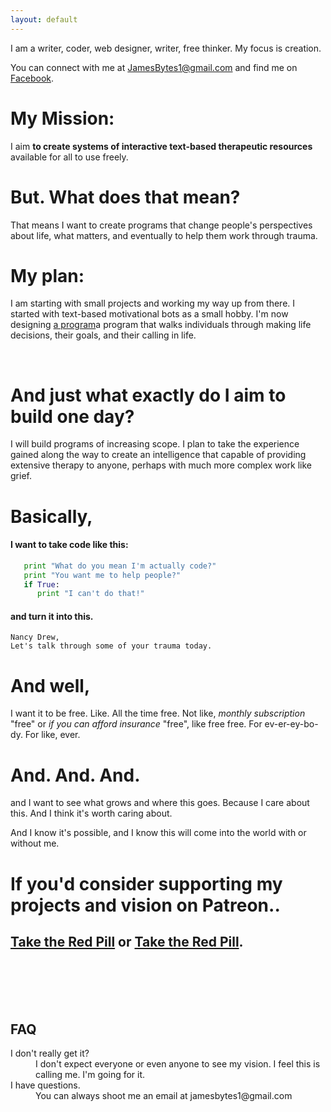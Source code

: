 ```yaml
---
layout: default
---
```



I am a writer, coder, web designer, writer, free thinker.
My focus is creation.

You can connect with me at JamesBytes1@gmail.com and find me on [Facebook](https://www.facebook.com/james.bytes.73).
<br>
# My Mission:

I aim **to create systems of interactive text-based therapeutic resources** available for all to use freely. <!-- (_optimally while disrupting the established powers that be_).-->


# But. What does that mean?

That means I want to create programs that change people's perspectives about life, what matters, and eventually to help them work through trauma.


# My plan:

I am starting with small projects and working my way up from there. I started with text-based motivational bots as a small hobby. I'm now designing [a program](projects_thedecisionmaker.html)a program
that walks individuals through making life decisions, their goals, and their calling in life.

<br>

# And just what exactly do I aim to build one day?

I will build programs of increasing scope. I plan to take the experience gained along the way to create an intelligence that capable of providing extensive therapy to anyone, perhaps with much more complex work like grief.

# Basically,

#### I want to take code like this:

```python
   print "What do you mean I'm actually code?"
   print "You want me to help people?"
   if True:
      print "I can't do that!"
```

#### and turn it into this.

```
Nancy Drew,
Let's talk through some of your trauma today.
```

# And well,

I want it to be free.
Like. All the time free.
Not like, _monthly subscription_ "free" or _if you can afford insurance_ "free",
like free free. For ev-er-ey-bo-dy. For like, ever.

# And. And. And.

and I want to see what grows and where this goes. Because I care about this. And I think it's worth caring about.

And I know it's possible, and I know this will come into the world with or without me.

# If you'd consider supporting my projects and vision on Patreon..

## [Take the Red Pill](https://patreon.com/motibytes) or [Take the Red Pill](https://patreon.com/motibytes).
<br>
<br>
<br>
<br>

## FAQ

<dl>
<dt>I don't really get it?</dt>
<dd>I don't expect everyone or even anyone to see my vision. I feel this is calling me. I'm going for it. </dd>
<dt>I have questions.</dt>
<dd>You can always shoot me an email at jamesbytes1@gmail.com</dd>




<!--
hey future me, am i looking for the original article? theres a bak file.
# My motivation:

Really I just want to influence people's lives for the better.

To give people a brighter perspective about life.

And, ideally, to survive while doing so.

( Even more ideally, to mass distribute the most beneficial of the _dominant-American-Psychology-monopoly-name-I-can't-say-here_'s
methods for free, because I find it ethically correct to do so)


# What will I need?

Time. ~~It takes 10,000 hours to master a craft.
Which means I'll need about
10,000 hours total at 10 hours per day is 1000 days, 5 days of the week is 1,400 days, which equates to 3.845 years or just about 4 years and several projects later~~. A lot of time.
I'll need the time to build these projects, and a vast amount of time to
gather existing therapy resources. I need funding to make it through that time.
-->
<!--
I am an _excellent_ independent researcher, and can gain any required skills
and information along the way. -->
<!--
I don't want to spend _some_ of my free time doing this,
_-as I was before, dedicating nearly every spare moment I had to this-_
I want to spend _**all**_ of my working hours doing this,
for the rest of my life, and see what grows and where it goes.
Because I care about this. And I think it's worth caring about.
And I know it's possible, and I know it will happen one way or another.

# And. And. And.

I want it to be free.
Like. All the time free.
Not like, _monthly subscription_ "free" or _if you can afford insurance_ "free",
like free free. For ev-er-ey-bo-dy. For like, ever.
-->

